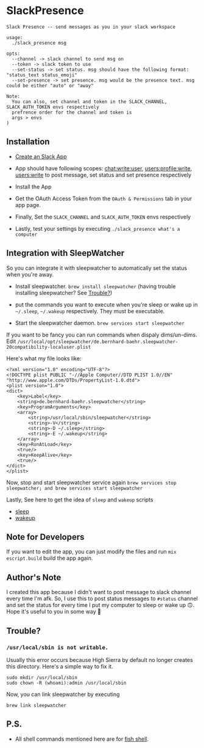 # SlackPresence

```
Slack Presence -- send messages as you in your slack workspace

usage:
  ./slack_presence msg

opts:
  --channel -> slack channel to send msg on
  --token -> slack token to use
  --set-status -> set status. msg should have the following format: "status_text status_emoji"
  --set-presence -> set presence. msg would be the presence text. msg could be either "auto" or "away"

Note:
  You can also, set channel and token in the SLACK_CHANNEL, SLACK_AUTH_TOKEN envs respectively
  prefrence order for the channel and token is
  args > envs
)
```

## Installation

- [Create an Slack App](https://api.slack.com/apps)

- App should have following scopes: [chat:write:user](https://api.slack.com/scopes/chat:write:user), [users:profile:write](https://api.slack.com/scopes/users.profile:write), [users:write](https://api.slack.com/scopes/users:write) to post message, set status and set presence respectively

- Install the App

- Get the OAuth Access Token from the `OAuth & Permissions` tab in your app page.

- Finally, Set the `SLACK_CHANNEL` and `SLACK_AUTH_TOKEN` envs respectively

- Lastly, test your settings by executing `./slack_presence what's a computer`


## Integration with SleepWatcher

So you can integrate it with sleepwatcher to automatically set the status when
you're away.

- Install sleepwatcher. `brew install sleepwatcher` (having trouble installing sleepwatcher? See [Trouble?](#trouble))

- put the commands you want to execute when you're sleep or wake up in `~/.sleep`, `~/.wakeup` respectively. They must be executable.

- Start the sleepwatcher daemon. `brew services start sleepwatcher`

If you want to be fancy you can run commands when dispaly dims/un-dims. Edit
`/usr/local/opt/sleepwatcher/de.bernhard-baehr.sleepwatcher-20compatibility-localuser.plist`

Here's what my file looks like:

```
<?xml version="1.0" encoding="UTF-8"?>
<!DOCTYPE plist PUBLIC "-//Apple Computer//DTD PLIST 1.0//EN" "http://www.apple.com/DTDs/PropertyList-1.0.dtd">
<plist version="1.0">
<dict>
	<key>Label</key>
	<string>de.bernhard-baehr.sleepwatcher</string>
	<key>ProgramArguments</key>
	<array>
		<string>/usr/local/sbin/sleepwatcher</string>
		<string>-V</string>
		<string>-D ~/.sleep</string>
		<string>-E ~/.wakeup</string>
	</array>
	<key>RunAtLoad</key>
	<true/>
	<key>KeepAlive</key>
	<true/>
</dict>
</plist>
```

Now, stop and start sleepwatcher service again `brew services stop sleepwatcher; and brew services start
sleepwatcher`


Lastly, See here to get the idea of `sleep` and `wakeup` scripts
- [sleep](https://github.com/roguesherlock/dotfiles/blob/macOS/scripts/sleepwatcher/going_to_sleep.fish)
- [wakeup](https://github.com/roguesherlock/dotfiles/blob/macOS/scripts/sleepwatcher/waking_from_sleep.fish)


## Note for Developers

If you want to edit the app, you can just modify the files and run `mix
escript.build` build the app again.


## Author's Note

I created this app because I didn't want to post message to slack channel every
time I'm afk. So, I use this to post status messages to `#status` channel and
set the status for every time I put my computer to sleep or wake up 🙃. Hope
it's useful to you in some way 🙂


## Trouble?

### `/usr/local/sbin is not writable.`

Usually this error occurs because High Sierra by default no longer creates this
directory. Here's a simple way to fix it.

```
sudo mkdir /usr/local/sbin
sudo chown -R (whoami):admin /usr/local/sbin
```

Now, you can link sleepwatcher by executing

`brew link sleepwatcher`



## P.S.

- All shell commands mentioned here are for [fish shell](https://fishshell.com).
